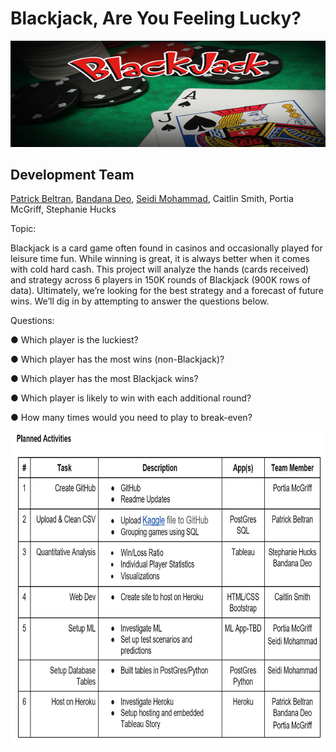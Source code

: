 # Blackjack, Are You Feeling Lucky?
![alt text](https://github.com/plmcgriff21/FinalProjectTeam3/blob/main/ReadMe-Images/Picture1.png)



## Development Team

[Patrick Beltran](https://github.com/pgbeltran15), [Bandana Deo](https://github.com/deobandana), [Seidi Mohammad](https://github.com/seidiali21), Caitlin Smith, Portia McGriff, Stephanie Hucks


Topic: 

Blackjack is a card game often found in casinos and occasionally played for leisure time fun. While winning is great, it is always better when it comes with cold hard cash. This project will analyze the hands (cards received) and strategy across 6 players in 150K rounds of Blackjack (900K rows of data). Ultimately, we’re looking for the best strategy and a forecast of future wins. We’ll dig in by attempting to answer the questions below. 


Questions: 

●	Which player is the luckiest?

●	Which player has the most wins (non-Blackjack)?

●	Which player has the most Blackjack wins? 

●	Which player is likely to win with each additional round? 

●	How many times would you need to play to break-even? 



<img align="left" width="1000" height="500" src="https://github.com/plmcgriff21/FinalProjectTeam3/blob/main/ReadMe-Images/Capture.JPG">
